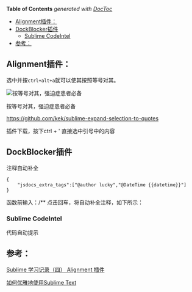 <!-- START doctoc generated TOC please keep comment here to allow auto update -->
<!-- DON'T EDIT THIS SECTION, INSTEAD RE-RUN doctoc TO UPDATE -->
**Table of Contents**  *generated with [DocToc](https://github.com/thlorenz/doctoc)*

- [Alignment插件：](#alignment%E6%8F%92%E4%BB%B6)
- [DockBlocker插件](#dockblocker%E6%8F%92%E4%BB%B6)
  - [Sublime CodeIntel](#sublime-codeintel)
- [参考：](#%E5%8F%82%E8%80%83)

<!-- END doctoc generated TOC please keep comment here to allow auto update -->

## Alignment插件：

选中并按`ctrl+alt+a`就可以使其按照等号对其。

![按等号对其，强迫症患者必备](https://upload-images.jianshu.io/upload_images/26219-b4dcc90c37386703.gif?imageView2/2/w/1240/q/100)

按等号对其，强迫症患者必备 

https://github.com/kek/sublime-expand-selection-to-quotes

插件下载，按下ctrl + ' 直接选中引号中的内容

## DockBlocker插件

注释自动补全

```
{
    "jsdocs_extra_tags":["@author lucky","@DateTime {{datetime}}"]
}
```

函数前输入：/** 点击回车，将自动补全注释，如下所示：

### Sublime CodeIntel 

代码自动提示

## 参考：

[Sublime 学习记录（四） Alignment 插件](https://www.cnblogs.com/gxqq/p/5013331.html)

[如何优雅地使用Sublime Text](https://www.jeffjade.com/2015/12/15/2015-04-17-toss-sublime-text/)

